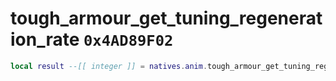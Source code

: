 # tough_armour_get_tuning_regeneration_rate `0x4AD89F02`

```lua
local result --[[ integer ]] = natives.anim.tough_armour_get_tuning_regeneration_rate(_unk0 --[[ integer ]])
```